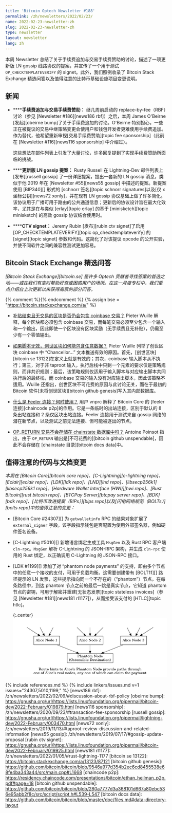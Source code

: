 ```yaml
---
title: 'Bitcoin Optech Newsletter #188'
permalink: /zh/newsletters/2022/02/23/
name: 2022-02-23-newsletter-zh
slug: 2022-02-23-newsletter-zh
type: newsletter
layout: newsletter
lang: zh
---
```

本周 Newsletter 总结了关于手续费追加与交易手续费赞助的讨论，描述了一项更新版 LN gossip 线路协议的提案，并宣传了一个用于测试 `OP_CHECKTEMPLATEVERIFY` 的 signet。此外，我们照例收录了 Bitcoin Stack Exchange 精选问答以及值得注意的比特币基础设施项目变更说明。

## 新闻

- **<!--fee-bumping-and-transaction-fee-sponsorship-->****手续费追加与交易手续费赞助：** 继几周前启动的 replace-by-fee（RBF）讨论（参见 [Newsletter #186][news186 rbf]）之后，本周 James O'Beirne [发起][obeirne bump]了关于手续费追加的讨论。O'Beirne 特别担心，一些正在被提议的交易中继策略变更会使用户和钱包开发者更难使用手续费追加。作为替代，他希望重新审视[交易手续费赞助][topic fee sponsorship]（此前在 [Newsletter #116][news116 sponsorship] 中介绍过）。

  这些想法在邮件列表上引发了大量讨论，许多回复提到了实现手续费赞助所面临的挑战。

- **<!--updated-ln-gossip-proposal-->****更新版 LN gossip 提案：** Rusty Russell 在 Lightning-Dev 邮件列表上[发布][russell gossip] 了一份详细提案，提出一套新的 LN gossip 消息，类似于他 2019 年在 [Newsletter #55][news55 gossip] 中描述的提案。新提案使用 [BIP340][] 形式的 [schnorr 签名][topic schnorr signatures]以及[仅 x 坐标公钥][news72 xonly]，并在现有 LN gossip 协议基础上做了许多简化。该协议用于广播可用于路由的公共通道信息；更新后的协议设计旨在最大化效率，尤其是在与类似 [erlay][topic erlay] 的基于 [minisketch][topic minisketch] 的高效 gossip 协议结合使用时。

- **<!--ctv-signet-->****CTV signet：** Jeremy Rubin [发布][rubin ctv signet]了启用 [OP_CHECKTEMPLATEVERIFY][topic op_checktemplateverify] 的 [signet][topic signet] 参数和代码。这简化了对该提议 opcode 的公开实验，并使不同软件之间的兼容性测试更加容易。

## Bitcoin Stack Exchange 精选问答

*[Bitcoin Stack Exchange][bitcoin.se] 是许多 Optech 贡献者寻找答案的首选之地——或在我们有空时帮助好奇或困惑用户的场所。在这一月度专栏中，我们重点介绍自上次更新以来获得高票的部分问答。*

{% comment %}<!-- https://bitcoin.stackexchange.com/search?tab=votes&q=created%3a1m..%20is%3aanswer -->{% endcomment %}
{% assign bse = "https://bitcoin.stackexchange.com/a/" %}

- **<!--will-a-post-subsidy-block-with-no-transactions-include-a-coinbase-transaction-->**[补贴结束且无交易的区块是否仍会包含 coinbase 交易？]({{bse}}112193)
  Pieter Wuille 解释，每个区块都必须包含 coinbase 交易，而每笔交易必须至少包含一个输入和一个输出，因此即使一个区块没有区块奖励（无手续费且无补贴），仍需至少有一个零值输出。

- **<!--how-can-the-genesis-block-contain-arbitrary-data-on-it-if-the-script-is-invalid-->**[如果脚本无效，创世区块如何能包含任意数据？]({{bse}}112439)
  Pieter Wuille 列举了创世区块 coinbase 中 “Chancellor...” 文本推送有效的原因。首先，[创世区块][bitcoin se 13122]在定义上就是有效的；其次，coinbase 输入脚本从不执行；第三，对于非 taproot 输入，执行后栈中只剩一个元素的要求仅是策略规则，而非共识规则；最后，该策略规则仅适用于输入脚本与对应输出脚本共同执行后的最终栈，而 coinbase 交易的输入没有对应输出脚本，因此该策略不适用。Wuille 还指出，创世区块不可花费的原因与此讨论无关，而在于最初的 Bitcoin 软件[未将创世区块][bitcoin github genesis]写入其内部数据库。

- **<!--what-is-a-feeler-connection-when-is-it-used-->**[什么是 Feeler 连接？何时使用？]({{bse}}112247)
  用户 vnprc 解释了 Bitcoin Core 的 [feeler 连接][chaincode p2p]的作用。它是一条临时的出站连接，区别于默认的 8 条出站连接和 2 条仅区块出站连接。Feeler 连接用于测试来自 gossip 网络的潜在新节点，以及测试之前无法连接、但可能被逐出的节点。

- **<!--are-op-return-transactions-not-stored-in-chainstate-database-->**[OP_RETURN 交易不会存储在 chainstate 数据库中吗？]({{bse}}112312)
  Antoine Poinsot 指出，由于 `OP_RETURN` 输出是[不可花费的][bitcoin github unspendable]，因此不会存储在 [chainstate 目录][bitcoin docs data]中。

## 值得注意的代码与文档变更

*本周在 [Bitcoin Core][bitcoin core repo]、[C-Lightning][c-lightning repo]、[Eclair][eclair repo]、[LDK][ldk repo]、[LND][lnd repo]、[libsecp256k1][libsecp256k1 repo]、[Hardware Wallet Interface (HWI)][hwi repo]、[Rust Bitcoin][rust bitcoin repo]、[BTCPay Server][btcpay server repo]、[BDK][bdk repo]、[比特币改进提案（BIPs）][bips repo]以及[闪电网络规范（BOLTs）][bolts repo]中的值得注意的变更：*

- [Bitcoin Core #24307][] 为 `getwalletinfo` RPC 的结果对象扩展了 `external_signer` 字段。该字段指示钱包是否配置为使用外部签名器，例如硬件签名设备。

- [C-Lightning #5010][] 新增语言绑定生成工具 `MsgGen` 以及 Rust RPC 客户端 `cln-rpc`。`MsgGen` 解析 C-Lightning 的 JSON-RPC 架构，并生成 `cln-rpc` 使用的 Rust 绑定，以正确调用 C-Lightning 的 JSON-RPC 接口。

- [LDK #1199][] 添加了对 “phantom node payments” 的支持，即由多个节点中的任意一个接收的支付，可用于负载均衡。这需要创建带有 [BOLT11][] 路径提示的 LN 发票，这些提示指向同一个不存在的（“phantom”）节点。在每条路径中，到达 phantom 节点之前的最后一跳是真实节点，它知道 phantom 节点的密钥，可用于解密并重建[无状态发票][topic stateless invoices]（参见 [Newsletter #181][news181 rl1177]），从而接受该支付的 [HTLC][topic htlc]。

  {:.center}
  ![phantom 节点路径提示示意图](/img/posts/2022-02-phantom-node-payments.dot.png)


{% include references.md %}
{% include linkers/issues.md v=1 issues="24307,5010,1199," %}
[news186 rbf]: /zh/newsletters/2022/02/09/#discussion-about-rbf-policy
[obeirne bump]: https://gnusha.org/url/https://lists.linuxfoundation.org/pipermail/bitcoin-dev/2022-February/019879.html
[news116 sponsorship]: /zh/newsletters/2020/09/23/#transaction-fee-sponsorship
[russell gossip]: https://gnusha.org/url/https://lists.linuxfoundation.org/pipermail/lightning-dev/2022-February/003470.html
[news72 xonly]: /zh/newsletters/2019/11/13/#taproot-review-discussion-and-related-information
[news55 gossip]: /zh/newsletters/2019/07/17/#gossip-update-proposal
[rubin ctv signet]: https://gnusha.org/url/https://lists.linuxfoundation.org/pipermail/bitcoin-dev/2022-February/019925.html
[news181 rl1177]: /zh/newsletters/2022/01/05/#rust-lightning-1177
[bitcoin se 13122]: https://bitcoin.stackexchange.com/a/13123/87121
[bitcoin github genesis]: https://github.com/bitcoin/bitcoin/blob/9546a977d354b2ec6cd8455538e68fe4ba343a44/src/main.cpp#L1668
[chaincode p2p]: https://residency.chaincode.com/presentations/bitcoin/ethan_heilman_p2p.pdf#page=18
[bitcoin github unspendable]: https://github.com/bitcoin/bitcoin/blob/280a7777d3a368101d667a80ebc536e95abb2f8c/src/script/script.h#L539-L547
[bitcoin docs data]: https://github.com/bitcoin/bitcoin/blob/master/doc/files.md#data-directory-layout
